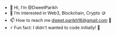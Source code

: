- 👋 Hi, I’m @DweetParikh
- 👀 I’m interested in Web3, Blockchain, Crypto 🪙
- 📫 How to reach me dweet.parikh16@gmail.com 📧
- ⚡ Fun fact: I didn't wanted to code initially! 😬

<!---
DweetParikh/DweetParikh is a ✨ special ✨ repository because its `README.md` (this file) appears on your GitHub profile.
You can click the Preview link to take a look at your changes.
--->
